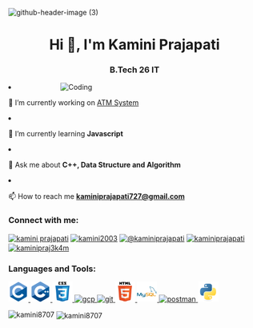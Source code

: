 ![github-header-image (3)](https://github.com/user-attachments/assets/0debc7d3-d60d-4501-87c3-22ff060de580)
<h1 align="center">Hi 👋, I'm Kamini Prajapati</h1>
<h3 align="center">B.Tech 26 IT</h3>
<img align="right" alt="Coding" width="400" src="https://camo.githubusercontent.com/8b9cbc48880a647aba320d4dcf06953ff2ec16205197f1f2242bf5b750000c77/68747470733a2f2f6d69726f2e6d656469756d2e636f6d2f6d61782f313430302f312a7164415731546a434e353768316c6275757a766368672e676966"


- 🔭 I’m currently working on [ATM System](https://github.com/Kamini8707/OOPs-Projects/tree/main/ATM%20System)

- 🌱 I’m currently learning **Javascript**

- 💬 Ask me about **C++, Data Structure and Algorithm**

- 📫 How to reach me **kaminiprajapati727@gmail.com**

<h3 align="left">Connect with me:</h3>
<p align="left">
<a href="https://linkedin.com/in/kamini prajapati" target="blank"><img align="center" src="https://raw.githubusercontent.com/rahuldkjain/github-profile-readme-generator/master/src/images/icons/Social/linked-in-alt.svg" alt="kamini prajapati" height="30" width="40" /></a>
<a href="https://www.codechef.com/users/kamini2003" target="blank"><img align="center" src="https://cdn.jsdelivr.net/npm/simple-icons@3.1.0/icons/codechef.svg" alt="kamini2003" height="30" width="40" /></a>
<a href="https://www.hackerrank.com/@kaminiprajapati" target="blank"><img align="center" src="https://raw.githubusercontent.com/rahuldkjain/github-profile-readme-generator/master/src/images/icons/Social/hackerrank.svg" alt="@kaminiprajapati" height="30" width="40" /></a>
<a href="https://www.leetcode.com/kaminiprajapati" target="blank"><img align="center" src="https://raw.githubusercontent.com/rahuldkjain/github-profile-readme-generator/master/src/images/icons/Social/leet-code.svg" alt="kaminiprajapati" height="30" width="40" /></a>
<a href="https://auth.geeksforgeeks.org/user/kaminipraj3k4m" target="blank"><img align="center" src="https://raw.githubusercontent.com/rahuldkjain/github-profile-readme-generator/master/src/images/icons/Social/geeks-for-geeks.svg" alt="kaminipraj3k4m" height="30" width="40" /></a>
</p>

<h3 align="left">Languages and Tools:</h3>
<p align="left"> <a href="https://www.cprogramming.com/" target="_blank" rel="noreferrer"> <img src="https://raw.githubusercontent.com/devicons/devicon/master/icons/c/c-original.svg" alt="c" width="40" height="40"/> </a> <a href="https://www.w3schools.com/cpp/" target="_blank" rel="noreferrer"> <img src="https://raw.githubusercontent.com/devicons/devicon/master/icons/cplusplus/cplusplus-original.svg" alt="cplusplus" width="40" height="40"/> </a> <a href="https://www.w3schools.com/css/" target="_blank" rel="noreferrer"> <img src="https://raw.githubusercontent.com/devicons/devicon/master/icons/css3/css3-original-wordmark.svg" alt="css3" width="40" height="40"/> </a> <a href="https://cloud.google.com" target="_blank" rel="noreferrer"> <img src="https://www.vectorlogo.zone/logos/google_cloud/google_cloud-icon.svg" alt="gcp" width="40" height="40"/> </a> <a href="https://git-scm.com/" target="_blank" rel="noreferrer"> <img src="https://www.vectorlogo.zone/logos/git-scm/git-scm-icon.svg" alt="git" width="40" height="40"/> </a> <a href="https://www.w3.org/html/" target="_blank" rel="noreferrer"> <img src="https://raw.githubusercontent.com/devicons/devicon/master/icons/html5/html5-original-wordmark.svg" alt="html5" width="40" height="40"/> </a> <a href="https://www.mysql.com/" target="_blank" rel="noreferrer"> <img src="https://raw.githubusercontent.com/devicons/devicon/master/icons/mysql/mysql-original-wordmark.svg" alt="mysql" width="40" height="40"/> </a> <a href="https://postman.com" target="_blank" rel="noreferrer"> <img src="https://www.vectorlogo.zone/logos/getpostman/getpostman-icon.svg" alt="postman" width="40" height="40"/> </a> <a href="https://www.python.org" target="_blank" rel="noreferrer"> <img src="https://raw.githubusercontent.com/devicons/devicon/master/icons/python/python-original.svg" alt="python" width="40" height="40"/> </a> </p>

<p><img align="left" src="https://github-readme-stats.vercel.app/api/top-langs?username=kamini8707&show_icons=true&locale=en&layout=compact" alt="kamini8707" /></p>

<p>&nbsp;<img align="center" src="https://github-readme-stats.vercel.app/api?username=kamini8707&show_icons=true&locale=en" alt="kamini8707" /></p>
